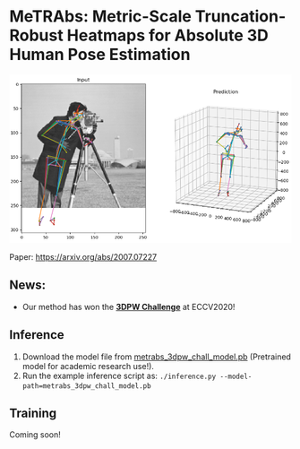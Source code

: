# MeTRAbs: Metric-Scale Truncation-Robust Heatmaps for Absolute 3D Human Pose Estimation

![](example.png)

Paper: https://arxiv.org/abs/2007.07227

## News:
  * Our method has won the **[3DPW Challenge](https://virtualhumans.mpi-inf.mpg.de/3DPW_Challenge/)** at ECCV2020!

## Inference

1. Download the model file from [metrabs_3dpw_chall_model.pb](https://omnomnom.vision.rwth-aachen.de/data/metrabs/metrabs_3dpw_chall_model.pb) (Pretrained model for academic research use!).
2. Run the example inference script as: `./inference.py --model-path=metrabs_3dpw_chall_model.pb`

## Training

Coming soon!
